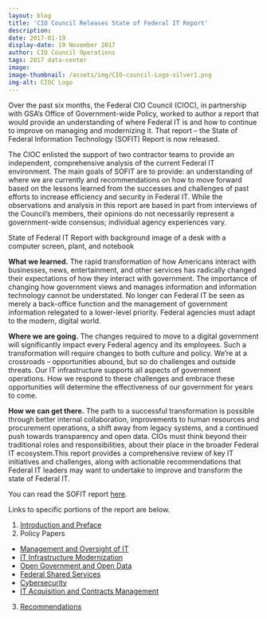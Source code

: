 ```yaml
---
layout: blog
title: 'CIO Council Releases State of Federal IT Report'
description:
date: 2017-01-19
display-date: 19 November 2017
author: CIO Council Operations
tags: 2017 data-center
image:
image-thumbnail: /assets/img/CIO-council-Logo-silver1.png
img-alt: CIOC Logo
---
```

Over the past six months, the Federal CIO Council (CIOC), in partnership with GSA’s Office of Government-wide Policy, worked to author a report that would provide an understanding of where Federal IT is and how to continue to improve on managing and modernizing it. That report – the State of Federal Information Technology (SOFIT) Report is now released.

The CIOC enlisted the support of two contractor teams to provide an independent, comprehensive analysis of the current Federal IT environment. The main goals of SOFIT are to provide: an understanding of where we are currently and recommendations on how to move forward based on the lessons learned from the successes and challenges of past efforts to increase efficiency and security in Federal IT. While the observations and analysis in this report are based in part from interviews of the Council’s members, their opinions do not necessarily represent a government-wide consensus; individual agency experiences vary.

State of Federal IT Report with background image of a desk with a computer screen, plant, and notebook

**What we learned.** The rapid transformation of how Americans interact with businesses, news, entertainment, and other services has radically changed their expectations of how they interact with government. The importance of changing how government views and manages information and information technology cannot be understated. No longer can Federal IT be seen as merely a back-office function and the management of government information relegated to a lower-level priority. Federal agencies must adapt to the modern, digital world.

**Where we are going.** The changes required to move to a digital government will significantly impact every Federal agency and its employees. Such a transformation will require changes to both culture and policy. We’re at a crossroads – opportunities abound, but so do challenges and outside threats. Our IT infrastructure supports all aspects of government operations. How we respond to these challenges and embrace these opportunities will determine the effectiveness of our government for years to come.

**How we can get there.** The path to a successful transformation is possible through better internal collaboration, improvements to human resources and procurement operations, a shift away from legacy systems, and a continued push towards transparency and open data. CIOs must think beyond their traditional roles and responsibilities, about their place in the broader Federal IT ecosystem.This report provides a comprehensive review of key IT initiatives and challenges, along with actionable recommendations that Federal IT leaders may want to undertake to improve and transform the state of Federal IT.

You can read the SOFIT report [here](https://s3.amazonaws.com/sitesusa/wp-content/uploads/sites/1151/2017/05/CIO-Council-State-of-Federal-IT-Report-January-2017-1.pdf).

Links to specific portions of the report are below.

1. [Introduction and Preface](https://github.com/GSA/cio-council/blob/master/assets/files/sofit/01.introduction.pdf)
2. Policy Papers
  * [Management and Oversight of IT](https://github.com/GSA/cio-council/blob/master/assets/files/sofit/02.01.sofit.mgmt.oversight.pdf)
  * [IT Infrastructure Modernization](https://github.com/GSA/cio-council/blob/master/assets/files/sofit/02.02.sofit.it.infrastrucutre.modernization.pdf)
  * [Open Government and Open Data](https://github.com/GSA/cio-council/blob/master/assets/files/sofit/02.03.sofit.open.govt.open.data.pdf)
  * [Federal Shared Services](https://github.com/GSA/cio-council/blob/master/assets/files/sofit/02.04.shared.services.pdf)
  * [Cybersecurity](https://github.com/GSA/cio-council/blob/master/assets/files/sofit/02.05.cybersecurity.pdf)
  * [IT Acquisition and Contracts Management](https://github.com/GSA/cio-council/blob/master/assets/files/sofit/02.06.acquisition.pdf)

3. [Recommendations](https://github.com/GSA/cio-council/blob/master/assets/files/sofit/03.recommendations.pdf)
